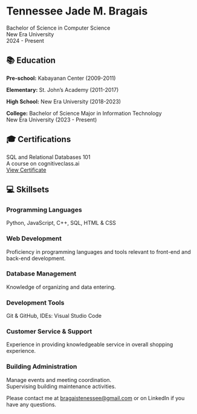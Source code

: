 <!DOCTYPE html>
<html lang="en">
<head>
    <meta charset="UTF-8">
    <meta name="viewport" content="width=device-width, initial-scale=1.0">
</head>
<body>
    <h1>Tennessee Jade M. Bragais</h1>
    <p class="contact">Bachelor of Science in Computer Science<br>
    New Era University<br>
    2024 - Present</p>
    <section>
        <h2>📚 Education</h2>
        <p><strong>Pre-school:</strong> Kabayanan Center (2009-2011)</p>
        <p><strong>Elementary:</strong> St. John’s Academy (2011-2017)</p>
        <p><strong>High School:</strong> New Era University (2018-2023)</p>
        <p><strong>College:</strong> Bachelor of Science Major in Information Technology<br>
           New Era University (2023 - Present)</p>
    </section>
    <section>
        <h2>🎓 Certifications</h2>
        <p>SQL and Relational Databases 101<br>
           A course on cognitiveclass.ai<br>
           <a href="https://courses.cognitiveclass.ai/certificates/bf0ce26fefe24f438d35de38c997d4d9">View Certificate</a></p>
    </section>
    <section>
        <h2>💻 Skillsets</h2>
        <h3>Programming Languages</h3>
        <p>Python, JavaScript, C++, SQL, HTML & CSS</p>
        <h3>Web Development</h3>
        <p>Proficiency in programming languages and tools relevant to front-end and back-end development.</p>
        <h3>Database Management</h3>
        <p>Knowledge of organizing and data entering.</p>
        <h3>Development Tools</h3>
        <p>Git & GitHub, IDEs: Visual Studio Code</p>
        <h3>Customer Service & Support</h3>
        <p>Experience in providing knowledgeable service in overall shopping experience.</p>
        <h3>Building Administration</h3>
        <p>Manage events and meeting coordination.<br>
           Supervising building maintenance activities.</p>
    </section>
    <footer>
        <p>Please contact me at <a href="mailto:bragaistenessee@gmail.com">bragaistenessee@gmail.com</a> or on LinkedIn if you have any questions.</p>
    </footer>
</body>
</html>
